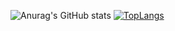 ![Anurag's GitHub stats](https://github-readme-stats.vercel.app/api?username=Rupesh-cell&show_icons=true&bg_color=00000000)
[![TopLangs](https://github-readme-stats.vercel.app/api/top-langs/?username=Rupesh-cell&layout=compact)](https://github.com/anuraghazra/github-readme-stats)
